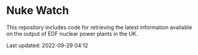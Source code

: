 # Nuke Watch

This repository includes code for retrieving the latest information available on the output of EDF nuclear power plants in the UK.

Last updated: 2022-09-29 04:12
